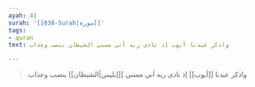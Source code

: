 ```yaml
---
ayah: 41
surah: '[[038-Surah|سورة]]'
tags:
- quran
text: واذكر عبدنا أيوب إذ نادى ربه أني مسني الشيطان بنصب وعذاب

---
```

> واذكر عبدنا [[أيوب]] إذ نادى ربه أني مسني [[إبليس|الشيطان]] بنصب وعذاب
